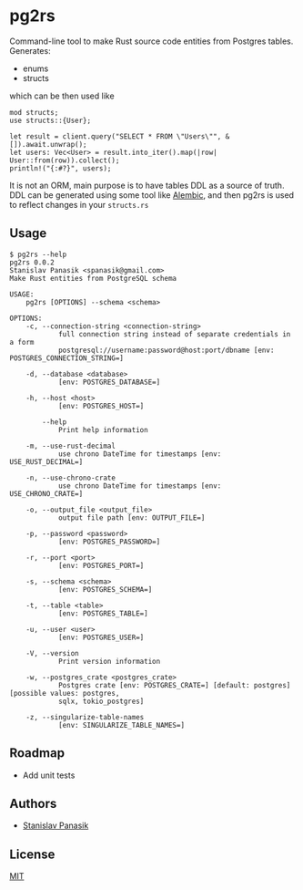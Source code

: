 # pg2rs

Command-line tool to make Rust source code entities from Postgres tables.
Generates: 
 - enums
 - structs

which can be then used like

```
mod structs;
use structs::{User};

let result = client.query("SELECT * FROM \"Users\"", &[]).await.unwrap();
let users: Vec<User> = result.into_iter().map(|row| User::from(row)).collect();
println!("{:#?}", users);
```

It is not an ORM, main purpose is to have tables DDL as a source of truth. DDL can be generated using some tool like [Alembic](https://alembic.sqlalchemy.org/en/latest/), and then pg2rs is used to reflect changes in your `structs.rs`


## Usage

```shell
$ pg2rs --help
pg2rs 0.0.2
Stanislav Panasik <spanasik@gmail.com>
Make Rust entities from PostgreSQL schema

USAGE:
    pg2rs [OPTIONS] --schema <schema>

OPTIONS:
    -c, --connection-string <connection-string>
            full connection string instead of separate credentials in a form
            postgresql://username:password@host:port/dbname [env: POSTGRES_CONNECTION_STRING=]

    -d, --database <database>
            [env: POSTGRES_DATABASE=]

    -h, --host <host>
            [env: POSTGRES_HOST=]

        --help
            Print help information

    -m, --use-rust-decimal
            use chrono DateTime for timestamps [env: USE_RUST_DECIMAL=]

    -n, --use-chrono-crate
            use chrono DateTime for timestamps [env: USE_CHRONO_CRATE=]

    -o, --output_file <output_file>
            output file path [env: OUTPUT_FILE=]

    -p, --password <password>
            [env: POSTGRES_PASSWORD=]

    -r, --port <port>
            [env: POSTGRES_PORT=]

    -s, --schema <schema>
            [env: POSTGRES_SCHEMA=]

    -t, --table <table>
            [env: POSTGRES_TABLE=]

    -u, --user <user>
            [env: POSTGRES_USER=]

    -V, --version
            Print version information

    -w, --postgres_crate <postgres_crate>
            Postgres crate [env: POSTGRES_CRATE=] [default: postgres] [possible values: postgres,
            sqlx, tokio_postgres]

    -z, --singularize-table-names
            [env: SINGULARIZE_TABLE_NAMES=]
```


## Roadmap
- Add unit tests

## Authors
- [Stanislav Panasik](https://www.github.com/spanasik)

## License
[MIT](https://choosealicense.com/licenses/mit/)

